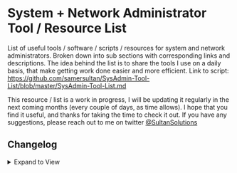 # System + Network Administrator Tool / Resource List
List of useful tools / software / scripts / resources for system and network administrators. Broken down into sub sections with corresponding links and descriptions. The idea behind the list is to share the tools I use on a daily basis, that make getting work done easier and more efficient. Link to script: https://github.com/samersultan/SysAdmin-Tool-List/blob/master/SysAdmin-Tool-List.md


This resource / list is a work in progress, I will be updating it regularly in the next coming months (every couple of days, as time allows). I hope that you find it useful, and thanks for taking the time to check it out. If you have any suggestions, please reach out to me on twitter <a href="https://twitter.com/sultansolutions">@SultanSolutions</a>

## Changelog
<details> <summary>Expand to View</summary>
<p>
 
 **05 / 07 / 2019**
 
 * Active Directory PowerShell Library Added to PowerShell scripts
 * New Windows 10 Terminal added to Windows tools  
 
 ----
 
**04 / 19 / 2019**

* Added a nifty Win 10 GPO tool to admin tools
* ZeroSSL added to Web Tools

----
 
**04 / 11 / 2019**

* Cmder added to Windows Tools

----

**04 / 09 / 2019**

* Glasswire added to Networking Tools
* Meld added to Windows Tools

----

**04 / 03 / 2019**

* Easy RoboCopy Added to Windows Admin Tools

----

**03 / 27 / 2019**

* ESXI hypervisor free edition added to VMWARE
* Veeam back up for virtual machines (free edition) added to VMWARE

----

**03 / 19 / 2019**

* o365 MFA PowerShell scripts
* Added WireShark to network tools
* PDQ Deploy added to Windows Administration

----

**03 / 06 / 2019**

* RSAT Tools Added to windows admin tools
* PowerShell Script Browser added
* PowerShell Script Analyzer added

----

**03 / 05 / 2019**

* NirSoft admin tool directory added to windows admin tools
* o365 Admin Center tool added to windows admin tools
* Guru3D Display Driver Uninstall Tool added to hardware

----

**03 / 04 / 2019**

* PowerShell o365 script collection added
* CJWDEV Library Tools

----

**03 / 01 / 2019**

* Docker added to self hosted
* AMPPS added to self hosted

----

**02 / 28 / 2019**

* Added Self Hosted Section
* Added BooKStack to Self Hosted Tools

----

**02 / 26 / 2019**

* Dicio PowerShell tool added to networking tools
* odrive multi cloud client sync tool
* Rearranged networking tools

----

**02 / 21 / 2019**

* TCPView network tool added

---

**02 / 19 / 2019**

* WinSSHTerm added to Windows tools
* User cleanup script added to PowerShell

----

**02 / 17 / 2019**

* Add dexpot virtual desktop tool

----

**02 / 15 / 2019**

* Added Networking Tools
* Cleaned up layout


</p>
</details>

